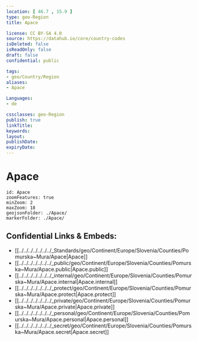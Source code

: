 ```yaml
---
location: [ 46.7 , 15.9 ] 
type: geo-Region
title: Apace

license: CC BY-SA 4.0
source: https://datahub.io/core/country-codes
isDeleted: false
isReadOnly: false
draft: false
confidential: public

tags:
- geo/Country/Region
aliases:
- Apace

Languages:
- de

cssclasses: geo-Region
publish: true
linkTitle: 
keywords: 
layout: 
publishDate: 
expiryDate: 
---
```


# Apace

```leaflet
id: Apace
zoomFeatures: true 
minZoom: 2 
maxZoom: 18
geojsonFolder: ./Apace/
markerFolder: ./Apace/
```


## Confidential Links & Embeds: 
- [[../../../../../../../_Standards/geo/Continent/Europe/Slovenia/Counties/Pomurska~Mura/Apace|Apace]] 
- [[../../../../../../../_public/geo/Continent/Europe/Slovenia/Counties/Pomurska~Mura/Apace.public|Apace.public]] 
- [[../../../../../../../_internal/geo/Continent/Europe/Slovenia/Counties/Pomurska~Mura/Apace.internal|Apace.internal]] 
- [[../../../../../../../_protect/geo/Continent/Europe/Slovenia/Counties/Pomurska~Mura/Apace.protect|Apace.protect]] 
- [[../../../../../../../_private/geo/Continent/Europe/Slovenia/Counties/Pomurska~Mura/Apace.private|Apace.private]] 
- [[../../../../../../../_personal/geo/Continent/Europe/Slovenia/Counties/Pomurska~Mura/Apace.personal|Apace.personal]] 
- [[../../../../../../../_secret/geo/Continent/Europe/Slovenia/Counties/Pomurska~Mura/Apace.secret|Apace.secret]] 

